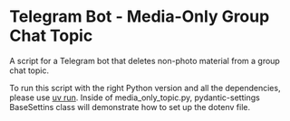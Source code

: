 # Telegram Bot - Media-Only Group Chat Topic

A script for a Telegram bot that deletes non-photo material from a group chat topic.

To run this script with the right Python version and all the dependencies, please use [uv run](https://docs.astral.sh/uv/guides/scripts/). 
Inside of media_only_topic.py, pydantic-settings BaseSettins class will demonstrate how to set up the dotenv file.
